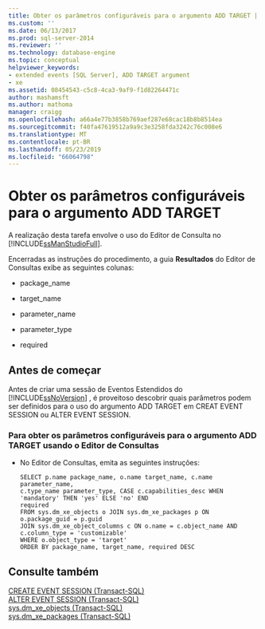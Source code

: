 ```yaml
---
title: Obter os parâmetros configuráveis para o argumento ADD TARGET | Microsoft Docs
ms.custom: ''
ms.date: 06/13/2017
ms.prod: sql-server-2014
ms.reviewer: ''
ms.technology: database-engine
ms.topic: conceptual
helpviewer_keywords:
- extended events [SQL Server], ADD TARGET argument
- xe
ms.assetid: 08454543-c5c8-4ca3-9af9-f1d82264471c
author: mashamsft
ms.author: mathoma
manager: craigg
ms.openlocfilehash: a66a4e77b3858b769aef287e68cac18b8b8514ea
ms.sourcegitcommit: f40fa47619512a9a9c3e3258fda3242c76c008e6
ms.translationtype: MT
ms.contentlocale: pt-BR
ms.lasthandoff: 05/23/2019
ms.locfileid: "66064798"
---
```

# <a name="get-the-configurable-parameters-for-the-add-target-argument"></a>Obter os parâmetros configuráveis para o argumento ADD TARGET
  A realização desta tarefa envolve o uso do Editor de Consulta no [!INCLUDE[ssManStudioFull](../includes/ssmanstudiofull-md.md)].  
  
 Encerradas as instruções do procedimento, a guia **Resultados** do Editor de Consultas exibe as seguintes colunas:  
  
-   package_name  
  
-   target_name  
  
-   parameter_name  
  
-   parameter_type  
  
-   required  
  
##  <a name="BeforeYouBegin"></a> Antes de começar  
 Antes de criar uma sessão de Eventos Estendidos do [!INCLUDE[ssNoVersion](../includes/ssnoversion-md.md)] , é proveitoso descobrir quais parâmetros podem ser definidos para o uso do argumento ADD TARGET em CREAT EVENT SESSION ou ALTER EVENT SESSION.  
  
### <a name="to-get-the-configurable-parameters-for-the-add-target-argument-using-query-editor"></a>Para obter os parâmetros configuráveis para o argumento ADD TARGET usando o Editor de Consultas  
  
-   No Editor de Consultas, emita as seguintes instruções:  
  
    ```  
    SELECT p.name package_name, o.name target_name, c.name parameter_name,   
    c.type_name parameter_type, CASE c.capabilities_desc WHEN 'mandatory' THEN 'yes' ELSE 'no' END   
    required   
    FROM sys.dm_xe_objects o JOIN sys.dm_xe_packages p ON o.package_guid = p.guid   
    JOIN sys.dm_xe_object_columns c ON o.name = c.object_name AND c.column_type = 'customizable'  
    WHERE o.object_type = 'target'   
    ORDER BY package_name, target_name, required DESC  
    ```  
  
## <a name="see-also"></a>Consulte também  
 [CREATE EVENT SESSION &#40;Transact-SQL&#41;](/sql/t-sql/statements/create-event-session-transact-sql)   
 [ALTER EVENT SESSION &#40;Transact-SQL&#41;](/sql/t-sql/statements/alter-event-session-transact-sql)   
 [sys.dm_xe_objects &#40;Transact-SQL&#41;](/sql/relational-databases/system-dynamic-management-views/sys-dm-xe-objects-transact-sql)   
 [sys.dm_xe_packages &#40;Transact-SQL&#41;](/sql/relational-databases/system-dynamic-management-views/sys-dm-xe-packages-transact-sql)  
  
  
